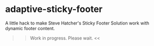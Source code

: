 adaptive-sticky-footer
======================

A little hack to make Steve Hatcher's Sticky Footer Solution work with dynamic footer content.

>> Work in progress. Please wait. <<

